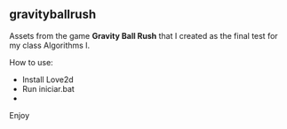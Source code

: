 ## gravityballrush
Assets from the game <strong>Gravity Ball Rush</strong> that I created as the final test for my class Algorithms I.

How to use:
- Install Love2d 
- Run iniciar.bat
- 
Enjoy
